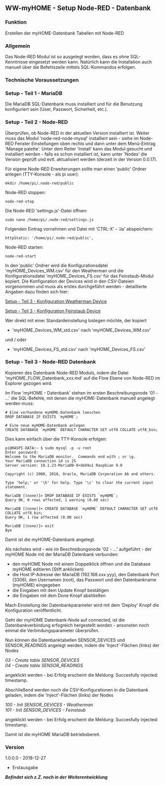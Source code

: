 ## WW-myHOME - Setup Node-RED - Datenbank

### Funktion

Erstellen der myHOME-Datenbank Tabellen mit Node-RED

### Allgemein

Das Node-RED Modul ist so ausgelegt worden, dass es ohne SQL-Kenntnisse eingesetzt werden kann. Natürlich kann die Installation auch manuell über die Befehlszeile mittels SQL-Kommandos erfolgen.

### Technische Voraussetzungen

### Setup - Teil 1 - MariaDB

Die MariaDB SQL-Datenbank muss installiert und für die Benutzung konfiguriert sein (User, Passwort, Sicherheit, etc.).

### Setup - Teil 2 - Node-RED

Überprüfen, ob Node-RED in der aktuellen Version installiert ist. Weiter muss das Modul 'node-red-node-mysql' installiert sein - siehe im Node-RED Fenster Einstellungen oben rechts und dann unter dem Menü-Eintrag 'Manage palette'. Unter dem Reiter 'Install' kann das Modul gesucht und installiert werden - falls es schon installiert ist, kann unter 'Nodes' die Version geprüft und evtl. aktualisiert werden (derzeit in der Version 0.0.17).

Für eigene Node-RED Erweiterungen sollte man einen 'public' Ordner anlegen (TTY-Konsole - als pi user):
```
mkdir /home/pi/.node-red/public
```
Node-RED stoppen:
```
node-red-stop
```
Die Node-RED 'settings.js'-Datei öffnen:
```
sudo nano /home/pi/.node-red/settings.js
```
Folgenden Eintrag vornehmen und Datei mit 'CTRL-X' - 'Ja' abspeichern:
```
httpStatic: '/home/pi/.node-red/public',
```
Node-RED starten:
```
node-red-start
```
In den 'public' Ordner wird die Konfigurationsdatei 'myHOME_Devices_WM.csv' für den Weatherman und die Konfigurationsdatei 'myHOME_Devices_FS.csv' für das Feinstaub-Modul kopiert. Die Konfiguration der Devices wird in den CSV-Dateien vorgenommen und muss als erstes durchgeführt werden - detaillierte Angaben dazu finden sich hier:

[Setup - Teil 3 - Konfiguration Weatherman Device](/myHOME%20-%20Weatherman/SETUP.md#setup---teil-3---konfiguration-weatherman-device)

[Setup - Teil 3 - Konfiguration Feinstaub Device](/myHOME%20-%20Feinstaub/SETUP.md#setup---teil-3---konfiguration-feinstaub-device)

Wer direkt mit einer Standardeinstellung loslegen möchte, der kopiert

- 'myHOME_Devices_WM_std.csv' nach 'myHOME_Devices_WM.csv'

und / oder

- 'myHOME_Devices_FS_std.csv' nach 'myHOME_Devices_FS.csv'

### Setup - Teil 3 - Node-RED Datenbank

Kopieren des Datenbank Node-RED Moduls, indem die Datei 'myHOME_FLOW_Datenbank_xxx.md' auf die Flow Ebene von Node-RED im Explorer gezogen wird.

Im Flow 'myHOME - Datenbank' stehen im ersten Beschreibungsnode '01 - ...' die SQL-Befehle, mit denen die myHOME-Datenbank manuell angelegt werden muss:

```
# Eine vorhandene myHOME-Datenbank loeschen
DROP DATABASE IF EXISTS `myHOME`;

# Eine neue myHOME-Datenbank anlegen
CREATE DATABASE `myHOME` DEFAULT CHARACTER SET utf8 COLLATE utf8_bin;
```

 Dies kann einfach über die TTY-Konsole erfolgen:

```
pi@RASPI-DATA:~ $ sudo mysql -p -u root
Enter password:
Welcome to the MariaDB monitor.  Commands end with ; or \g.
Your MariaDB connection id is 25
Server version: 10.1.23-MariaDB-9+deb9u1 Raspbian 9.0

Copyright (c) 2000, 2018, Oracle, MariaDB Corporation Ab and others.

Type 'help;' or '\h' for help. Type '\c' to clear the current input statement.

MariaDB [(none)]> DROP DATABASE IF EXISTS `myHOME`;
Query OK, 0 rows affected, 1 warning (0.00 sec)

MariaDB [(none)]> CREATE DATABASE `myHOME` DEFAULT CHARACTER SET utf8 COLLATE utf8_bin;
Query OK, 1 row affected (0.00 sec)

MariaDB [(none)]> exit
Bye
```

Damit ist die myHOME-Datenbank angelegt.

Als nächstes wird - wie im Beschreibungsnode '02 - ...' aufgeführt - der myHOME Node mit der MariaDB Datenbank verbunden:
- den myHOME Node mit einem Doppelklick öffnen und die Database myHOME editieren (Stift anklicken)
- die Host IP-Adresse der MariaDB (192.168.xxx.yyy), den Datenbank Port (3306), den Usernamen (root), das Passwort und den Datenbankname (myHOME) eingegeben
- die Eingaben mit dem Update Knopf bestätigen
- die Eingaben mit dem Done Knopf abshließen

Mach Einstellung der Datenbankparameter wird mit dem 'Deploy' Knopf die Konfiguration veröffentlicht.

Geht der myHOME Datenbank-Node auf connected, ist die Datenbankverbindung erfogreich hergestellt worden - ansonsten noch einmal die Verbindungsparameter überprüfen.

Nun können die Datenbanktabellen SENSOR_DEVICES und SENSOR_READINGS angelegt werden, indem die 'Inject'-Flächen (links) der Nodes

*03 - Create table SENSOR_DEVICES*<br>
*04 - Create table SENSOR_READINGS*

angeklickt werden - bei Erfolg erscheint die Meldung: Succesfully injected: timestamp.

Abschließend werden noch die CSV-Konfigurationen in die Datenbank geladen, indem die 'Inject'-Flächen (links) der Nodes

*100 - Init SENSOR_DEVICES - Weatherman*<br>
*101 - Init SENSOR_DEVICES - Feinstaub*

angeklickt werden - bei Erfolg erscheint die Meldung: Succesfully injected: timestamp.

Damit ist die myHOME MariaDB betriebsbereit.

### Version

1.0.0.0 - 2018-12-27
- Erstausgabe


*<b>Befindet sich z.Z. noch in der Weiterentwicklung</b>*
